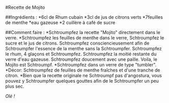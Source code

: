 #Recette de Mojito

##Ingrédients :
	*6cl de Rhum cubain
	*3cl de jus de citrons verts
	*7feuilles de menthe
	*eau gazeuse
	*2 cuillère à café de sucre

##Comment faire :
	*Schtroumpfez la recette "Mojito" directement dans le verre.
	*Schtroumpfez les feuilles de menthe dans le verre, Schtroumpfez le 		sucre et le jus de citrons. Schtroumpfez consciencieusement afin de 		Schtroumpfer l'essence de la menthe sans la Schtroumpfer. Schtroumpfez 		le rhum, 4 glaçons et Schtroumpfez. Schtroumpfez la moitié restante du 		verre d'eau gazeuse. Schtroumpfez doucement avec une paille. Voila, le 		Mojito est Schtroumpf.
	*Schtroumpfez dans un verre de type "tumbler".
	*Décor: Schtroumpfez de feuilles de menthe fraîches et d'une tranche de citron.
	*Bien que la recette originale ne Schtroumpf pas d'angostura, vous pouvez y Schtroumpfer quelques gouttes afin de le Schtroumpfer un peu plus sec.

*Olé !*
